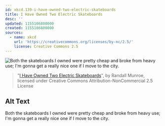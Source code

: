```yaml
---
id: xkcd.139-i-have-owned-two-electric-skateboards
title: I Have Owned Two Electric Skateboards
desc: ''
updated: 1155106800000
created: 1155106800000
sources:
  - name: xkcd
    url: 'https://creativecommons.org/licenses/by-nc/2.5/'
    license: Creative Commons 2.5
---
```

![Both the skateboards I owned were pretty cheap and broke from heavy use;  I'm gonna get a really nice one if I move to the city.](https://imgs.xkcd.com/comics/electric_skateboards.png)
> "[I Have Owned Two Electric Skateboards](https://xkcd.com/139/)", by Randall Munroe, licensed under Creative Commons Attribution-NonCommercial 2.5 License

## Alt Text
Both the skateboards I owned were pretty cheap and broke from heavy use;  I'm gonna get a really nice one if I move to the city.
